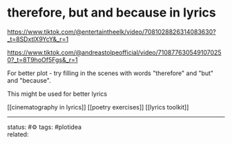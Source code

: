 # therefore, but and because in lyrics

https://www.tiktok.com/@entertaintheelk/video/7081028826314083630?_t=8SDxtlX9YcY&_r=1

https://www.tiktok.com/@andreastolpeofficial/video/7108776305491070250?_t=8T9hoOf5Fgs&_r=1

For better plot - try filling in the scenes with words "therefore" and "but" and "because".

This might be used for better lyrics 



[[cinematography in lyrics]]
[[poetry exercises]]
[[lyrics toolkit]]

---
status: #⚙️ 
tags: #plotidea  
related: 